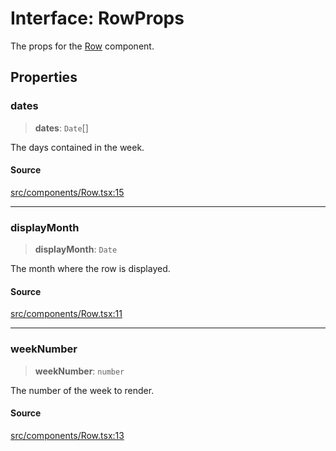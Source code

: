 # Interface: RowProps

The props for the [Row](../functions/Row.md) component.

## Properties

### dates

> **dates**: `Date`[]

The days contained in the week.

#### Source

[src/components/Row.tsx:15](https://github.com/gpbl/react-day-picker/blob/a604fd23887c832117da414a9c63b1b84efb97d9/src/components/Row.tsx#L15)

***

### displayMonth

> **displayMonth**: `Date`

The month where the row is displayed.

#### Source

[src/components/Row.tsx:11](https://github.com/gpbl/react-day-picker/blob/a604fd23887c832117da414a9c63b1b84efb97d9/src/components/Row.tsx#L11)

***

### weekNumber

> **weekNumber**: `number`

The number of the week to render.

#### Source

[src/components/Row.tsx:13](https://github.com/gpbl/react-day-picker/blob/a604fd23887c832117da414a9c63b1b84efb97d9/src/components/Row.tsx#L13)
